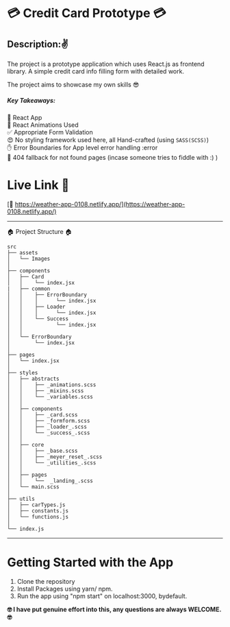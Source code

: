 # :credit_card: Credit Card Prototype :credit_card:

## Description::v:

The project is a prototype application which uses React.js as frontend library. A simple credit card info filling form with detailed work.

The project aims to showcase my own skills :sunglasses:

##### Key Takeaways:

:dash: React App  
:hatching_chick: React Animations Used  
:white_check_mark: Appropriate Form Validation  
:heart_eyes: No styling framework used here, all Hand-crafted (using `SASS(SCSS)`)  
:hand: Error Boundaries for App level error handling :error  
:no_entry_sign: 404 fallback for not found pages (incase someone tries to fiddle with :) )

# Live Link :facepunch:

[:link: https://weather-app-0108.netlify.app/](https://weather-app-0108.netlify.app/)

---

:house: Project Structure :house:

```
src
├── assets
│   └── Images
│
├── components
│   ├── Card
│   │    └── index.jsx
|   ├── common
│   │    ├── ErrorBoundary
│   │    │      └── index.jsx
│   │    ├── Loader
│   │    │      └── index.jsx
│   │    └── Success
│   │           └── index.jsx
│   │
│   └── ErrorBoundary
│        └── index.jsx
│
├── pages
│   └── index.jsx
│
├── styles
│   ├── abstracts
│   │    ├── _animations.scss
│   │    ├── _mixins.scss
│   │    └── _variables.scss
│   │
│   ├── components
│   │    ├── _card.scss
│   │    ├── _formform.scss
│   │    ├── _loader_.scss
│   │    └── _success_.scss
│   │
│   ├── core
│   │    ├── _base.scss
│   │    ├── _meyer_reset_.scss
│   │    └── _utilities_.scss
│   │
│   ├── pages
│   │    └──  _landing_.scss
│   └── main.scss
│
├── utils
│   ├── carTypes.js
│   ├── constants.js
│   └── functions.js
│
└── index.js
```

---

# Getting Started with the App

1. Clone the repository
2. Install Packages using yarn/ npm.
3. Run the app using "npm start" on localhost:3000, bydefault.

**:nerd_face: I have put genuine effort into this, any questions are always WELCOME.:nerd_face:**

